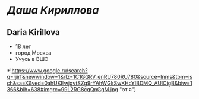 # *Даша Кириллова*
## Daria Kirillova
* 18 лет
* город Москва
* Учусь в ВШЭ


*!https://www.google.ru/search?q=rjirf&newwindow=1&rlz=1C1GGRV_enRU780RU780&source=lnms&tbm=isch&sa=X&ved=0ahUKEwjgvtSZg9rYAhWGkSwKHcYIBDMQ_AUICigB&biw=1366&bih=638#imgrc=99L2RG8cqQnGgM.jpg "эт я")

